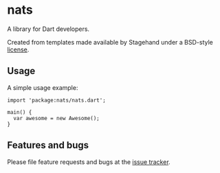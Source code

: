 # nats

A library for Dart developers.

Created from templates made available by Stagehand under a BSD-style
[license](https://github.com/dart-lang/stagehand/blob/master/LICENSE).

## Usage

A simple usage example:

    import 'package:nats/nats.dart';

    main() {
      var awesome = new Awesome();
    }

## Features and bugs

Please file feature requests and bugs at the [issue tracker][tracker].

[tracker]: http://example.com/issues/replaceme
